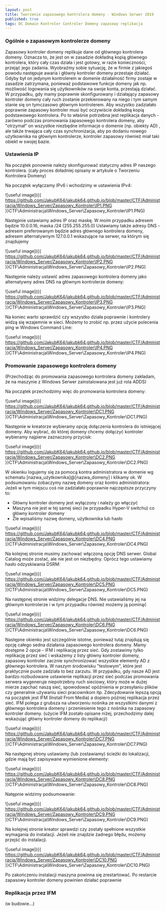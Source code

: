 ```yaml
---
layout: post
title: Tworzenie zapasowego kontrolera domeny - Windows Serwer 2019
published: true
tags: DC Domain Kontroler Controler Domeny zapasowy replikacja
---
```


### Ogólnie o zapasowym kontrolerze domeny

Zapasowy kontroler domeny replikuje dane od głównego kontrolera domeny. Oznacza to, że jest on w zasadzie dokładną kopią głównego kontrolera, który cały czas działa i jest gotowy, w razie konieczności, przejąć jego zadania.
Wyobraźmy sobie sytuację, że w firmie z jakiegoś powodu następuje awaria i główny kontroler domeny przestaje działać. Gdyby był on jedynym kontrolerem w domenie działalność firmy zostaje w zasadzie zatrzymana, ponieważ podstawowe funkcje domeny jak np. możliwość logowania się użytkowników na swoje konta, przestają działać. W przypadku, gdy mamy poprawnie skonfigurowany i działający zapasowy kontroler domeny cały ruch zostanie przekierowany na niego i tym samym stanie się on tymczasowo głównym kontrolerem. Aby wszystko zadziałało poprawnie zapasowy kontroler musi być oczywiście dokładną kopią podstawowego kontrolera. Po to właśnie potrzebna jest replikacja danych - zarówno podczas promowania zapasowego kontrolera domeny, aby "otrzymał" on wszystkie niezbędne informacje o domenie (np. obiekty AD) , ale także trwająca cały czas synchronizacja, aby po dodaniu nowego użytkownika na głównym kontrolerze, kontroler zapasowy również miał taki obiekt w swojej bazie.

### Ustawienia IP

Na początek ponownie należy skonfigurować statyczny adres IP naszego kontrolera.
(cały proces doładniej opisany w artykule o Tworzeniu Kontrolera Domeny)

Na początek wyłączamy IPv6 i wchodzimy w ustawienia IPv4:

![useful image]({{ https://github.com/JakubK64/jakubk64.github.io/blob/master/CTF/Administracja/Windows_Server/Zapasowy_Kontroler\IP1.PNG }}CTF\Administracja\Windows_Server\Zapasowy_Kontroler\IP1.PNG)

Następnie ustawiamy adres IP oraz maskę. W moim przypadku adresem będzie 10.0.0.16, maska /24 (255.255.255.0)
Ustawiamy także adresy DNS - adresem preferowanym będzie adres głównego kontrolera domeny, adresem alternatywnym 127.0.0.1 wskazujące na serwer, na którym się znajdujemy

![useful image]({{ https://github.com/JakubK64/jakubk64.github.io/blob/master/CTF/Administracja/Windows_Server/Zapasowy_Kontroler\IP2.PNG }}CTF\Administracja\Windows_Server\Zapasowy_Kontroler\IP2.PNG)

Następnie należy ustawić adres zapasowego kontrolera domeny jako alternatywny adres DNS na głównym kontrolerze domeny:

![useful image]({{ https://github.com/JakubK64/jakubk64.github.io/blob/master/CTF/Administracja/Windows_Server/Zapasowy_Kontroler\IP3.PNG }}CTF\Administracja\Windows_Server\Zapasowy_Kontroler\IP3.PNG)

Na koniec warto sprawdzić czy wszystko działa poprawnie i kontrolery widzą się wzajemnie w sieci. Możemy to zrobić np. przez użycie polecenia ping w Windows Command Line:

![useful image]({{ https://github.com/JakubK64/jakubk64.github.io/blob/master/CTF/Administracja/Windows_Server/Zapasowy_Kontroler\IP4.PNG }}CTF\Administracja\Windows_Server\Zapasowy_Kontroler\IP4.PNG)

### Promowanie zapasowego kontrolera domeny

(Przechodząc do promowania zapasowego kontrolera domeny zakładam, że na maszynie z Windows Serwer zainstalowana jest już rola ADDS)

Na początek przechodzimy więc do promowania kontrolera domeny:

![useful image]({{ https://github.com/JakubK64/jakubk64.github.io/blob/master/CTF/Administracja/Windows_Server/Zapasowy_Kontroler\DC1.PNG }}CTF\Administracja\Windows_Server\Zapasowy_Kontroler\DC1.PNG)

Następnie w kreatorze wybieramy opcję dołączenia kontrolera do istniejącej domeny. Aby wybrać, do której domeny chcemy dołączyć kontroler wybieramy najpierw zaznaczony przycisk:

![useful image]({{ https://github.com/JakubK64/jakubk64.github.io/blob/master/CTF/Administracja/Windows_Server/Zapasowy_Kontroler\DC2.PNG }}CTF\Administracja\Windows_Server\Zapasowy_Kontroler\DC2.PNG)

W okienku logujemy się za pomocą kontra administratora w domenie wg schematu [nazwa_użytkownika]@[nazwa_domeny] i klikamy ok. W podsumowaniu zobaczymy nazwę domeny oraz kontro administratora:
Jeżeli w tym miejscu coś nie zadziałało poprawnie najczęstsze przyczyny to:
- Główny kontroler domeny jest wyłączony i należy go włączyć
- Maszyna nie jest w tej samej sieci (w przypadku Hyper-V switchu) co główny kontroler domeny
- Źle wpisaliśmy nazwę domeny, użytkownika lub hasło

![useful image]({{ https://github.com/JakubK64/jakubk64.github.io/blob/master/CTF/Administracja/Windows_Server/Zapasowy_Kontroler\DC4.PNG }}CTF\Administracja\Windows_Server\Zapasowy_Kontroler\DC4.PNG)

Na kolejnej stronie musimy zachować włączoną opcję DNS serwer. Global Catalog może zostać, ale nie jest on niezbędny. Oprócz tego ustawiamy hasło odzyskiwania DSRM:

![useful image]({{ https://github.com/JakubK64/jakubk64.github.io/blob/master/CTF/Administracja/Windows_Server/Zapasowy_Kontroler\DC5.PNG }}CTF\Administracja\Windows_Server\Zapasowy_Kontroler\DC5.PNG)

Na następnej stronie widzimy delegacje DNS. Nie ustawialiśmy jej na głównym kontrolerze i w tym przypadku również możemy ją pominąć

![useful image]({{ https://github.com/JakubK64/jakubk64.github.io/blob/master/CTF/Administracja/Windows_Server/Zapasowy_Kontroler\DC6.PNG }}CTF\Administracja\Windows_Server\Zapasowy_Kontroler\DC6.PNG)

Następne okienko jest szczególnie istotne, ponieważ tutaj znajdują się opcję całego sedna działania zapasowego kontrolera domeny.
Mamy dostępne 2 opcje - IFM i replikację przez sieć.
Gdy zostawimy tylko replikację przez sieć i wskażemy z listy główny kontroler domeny, zapasowy kontroler zacznie synchronizować wszystkie elementy AD z głównego kontrolera. W naszym środowisku "testowym", które jest praktycznie puste zadziała to bez zarzutu. W przypadku, gdy nasze AD jest bardzo rozbudowane ustawienie replikacji przez sieć podczas promowania serwera wygeneruje niepotrzebny ruch sieciowy, który może w dużej mierze zapchać naszą sieć, spowodować opóźnienia w przesyłaniu plików czy generalnie używaniu sieci pracownikom itp.
Zdecydowanie lepszą opcją na początek jest IFM (Install From Media) a dopiero później replikacja przez sieć. IFM polega z grubsza na utworzeniu nośnika ze wszystkimi danymi z głównego kontrolera domeny i przeniesienie tego z nośnika na zapasowy kontroler domeny.
(użycie IFM zostało opisane niżej, przechodzimy dalej wskazująć główny kontroler domeny do replikacji)

![useful image]({{ https://github.com/JakubK64/jakubk64.github.io/blob/master/CTF/Administracja/Windows_Server/Zapasowy_Kontroler\DC7.PNG }}CTF\Administracja\Windows_Server\Zapasowy_Kontroler\DC7.PNG)

Na następnej strony ustawiamy (lub zostawiamy) ścieżki do lokalizacji, gdzie mają być zapisywane wymienione elementy:

![useful image]({{ https://github.com/JakubK64/jakubk64.github.io/blob/master/CTF/Administracja/Windows_Server/Zapasowy_Kontroler\DC8.PNG }}CTF\Administracja\Windows_Server\Zapasowy_Kontroler\DC8.PNG)

Natępnie widzimy podsumowanie:

![useful image]({{ https://github.com/JakubK64/jakubk64.github.io/blob/master/CTF/Administracja/Windows_Server/Zapasowy_Kontroler\DC9.PNG }}CTF\Administracja\Windows_Server\Zapasowy_Kontroler\DC9.PNG)

Na kolejnej stronie kreator sprawdzi czy zostały spełnione wszystkie wymagania do instalacji. Jeżeli nie znajdzie żadnego błędu, możemy przejść do instalacji.

![useful image]({{ https://github.com/JakubK64/jakubk64.github.io/blob/master/CTF/Administracja/Windows_Server/Zapasowy_Kontroler\DC10.PNG }}CTF\Administracja\Windows_Server\Zapasowy_Kontroler\DC10.PNG)

Po zakończeniu instalacji maszyna powinna się zrestartować. Po restarcie zapasowy kontroler domeny powinien działać poprawnie

### Replikacja przez IFM

(w budowie...)

